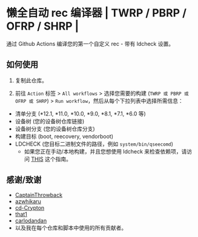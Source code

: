# 懒全自动 rec 编译器 | TWRP / PBRP / OFRP / SHRP |
通过 Github Actions 编译您的第一个自定义 rec - 带有 ldcheck 设置。

## 如何使用
1. 复制此仓库。

2. 前往 `Action` 标签 > `All workflows` > 选择您需要的构建 (`TWRP 或 PBRP 或 OFRP 或 SHRP`) > `Run workflow`，然后从每个下拉列表中选择所需信息：
 - 清单分支 (*12.1, *11.0, *10.0, *9.0, *8.1, *7.1, *6.0 等)
 - 设备树 (您的设备树仓库链接)
 - 设备树分支 (您的设备树仓库分支)
 - 构建目标 (boot, reecovery, vendorboot)
 - LDCHECK (您目标二进制文件的路径，例如 `system/bin/qseecomd`)
   - 如果您正在手动/本地构建，并且您想使用 ldcheck 来检查依赖项，请访问 [THIS](https://github.com/TeamWin/android_device_qcom_twrp-common/tree/android-11#using-ldcheck-to-find-dependencies) 这个指南。

## 感谢/致谢
 - [CaptainThrowback](https://github.com/CaptainThrowback) 
 - [azwhikaru](https://github.com/azwhikaru) 
 - [cd-Crypton](https://github.com/cd-Crypton) 
 - [that1](https://github.com/that1) 
 - [carlodandan](https://github.com/carlodandan) 
 - 以及我在每个仓库和脚本中使用的所有贡献者。
